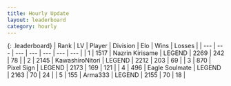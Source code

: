 ```yaml
---
title: Hourly Update
layout: leaderboard
category: hourly
---
```


{: .leaderboard}
| Rank | LV | Player | Division | Elo | Wins | Losses |
| --- | --- | --- | --- | --- | --- | --- |
| <span data-change="0">1</span> | 1517 | <span title="ID: 315148">Nazrin Kirisame</span> | LEGEND | <span data-change="0">2269</span> | <span data-change="0">242</span> | <span data-change="0">78</span> |
| <span data-change="0">2</span> | 2145 | <span title="ID: 164871">KawashiroNitori</span> | LEGEND | <span data-change="0">2212</span> | <span data-change="0">203</span> | <span data-change="0">69</span> |
| <span data-change="0">3</span> | 870 | <span title="ID: 568882">Pixel Sign</span> | LEGEND | <span data-change="-14">2173</span> | <span data-change="0">169</span> | <span data-change="1">121</span> |
| <span data-change="0">4</span> | 496 | <span title="ID: 512212">Eagle Soulmate</span> | LEGEND | <span data-change="0">2163</span> | <span data-change="0">70</span> | <span data-change="0">24</span> |
| <span data-change="0">5</span> | 155 | <span title="ID: 402844">Arma333</span> | LEGEND | <span data-change="0">2155</span> | <span data-change="0">70</span> | <span data-change="0">18</span> |